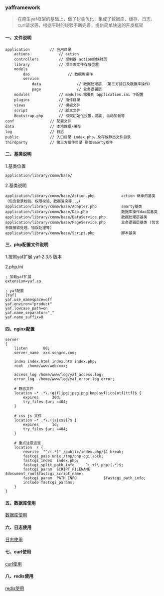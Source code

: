 ### **yafframework**
> 在原生yaf框架的基础上，做了封装优化，集成了数据库、缓存、日志、curl请求等，根据平时的经验不断完善，提供简单快速的开发框架

#### **一、文件说明**

```
application         // 应用目录
    actions             // action
    controllers         // 控制器 action的映射层
    library             // 项目库文件存放位置
    models
        dao                 // 数据库操作
        service
            data                // 数据处理层 （第三方接口及数据库操作）
            page                // 业务逻辑层
    modules             // modules 需要到 application.ini 下配置
    plugins             // 插件目录
    views               // 模板文件
    script              // 脚本文件
    Bootstrap.php       // 框架初始化设置，路由、自动加载等
conf                // 配置文件
data                // 本地数据/缓存
log                 // 日志
public              // 入口目录 index.php，及存放静态文件目录
thirdparty          // 第三方插件目录 例如smarty插件
```

#### **二、基类说明**
1.基类位置
```
application/library/comm/base/
```
2.基类说明
```
application/library/comm/base/Action.php            action 继承的基类 （包含登录校验、权限校验、数据渲染等...）
application/library/comm/base/Adapter.php           smarty基类        
application/library/comm/base/Dao.php               数据库操作dao层基类
application/library/comm/base/DataService.php       数据处理层基类
application/library/comm/base/PageService.php       业务逻辑层基类 (包含参数接收处理、错误处理等)
application/library/comm/base/Script.php            脚本基类
```

#### **三、php配置文件说明**
1.按照yaf扩展 yaf-2.3.5 版本

2.php.ini
```
; 加载yaf扩展
extension=yaf.so

; yaf配置
[Yaf]
yaf.use_namespace=off
yaf.environ="product"
yaf.lowcase_path=on
yaf.name_separator="_"
yaf.name_suffix=0
```

#### **四、nginx配置**
```
server
{
    listen       80;
    server_name  xxx.songrd.com;

    index index.html index.htm index.php;
    root  /home/www/web/xxx;

    access_log /home/www/log/yaf_access.log;
    error_log  /home/www/log/yaf_error.log error;

    # 静态文件
    location ~* .*\.(gif|jpg|jpeg|png|bmp|swf|ico|otf|ttf)$ {
        expires      30d;
        try_files $uri =404;
    }

    # css js 文件
    location ~* .*\.(js|css)?$ {
        expires      1d;
        try_files $uri =404;
    }

    # 重点注意这里
    location  / {
        rewrite  "^/(.*)" /public/index.php/$1 break;        
        fastcgi_pass unix:/tmp/php-cgi.sock;
        fastcgi_index  index.php;
        fastcgi_split_path_info     ^(.+?\.php)(.*)$;
        fastcgi_param  SCRIPT_FILENAME      $document_root$fastcgi_script_name;
        fastcgi_param  PATH_INFO            $fastcgi_path_info;
        include fastcgi_params;
    }
}
```

#### **五、数据库使用**
[数据库使用](https://github.com/songrd/yafframework/wiki/%E6%95%B0%E6%8D%AE%E5%BA%93%E6%93%8D%E4%BD%9C)
#### **六、日志使用**
[日志使用](https://github.com/songrd/yafframework/wiki/%E6%97%A5%E5%BF%97%E4%BD%BF%E7%94%A8)
#### **七、curl使用**
[curl使用](https://github.com/songrd/yafframework/wiki/curl)
#### **八、redis使用**
[redis使用](https://github.com/songrd/yafframework/wiki/redis)

